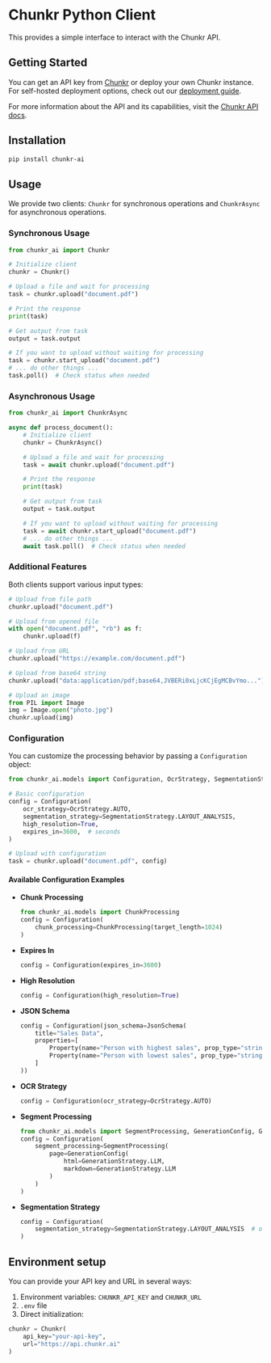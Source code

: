 # Chunkr Python Client

This provides a simple interface to interact with the Chunkr API.

## Getting Started

You can get an API key from [Chunkr](https://chunkr.ai) or deploy your own Chunkr instance. For self-hosted deployment options, check out our [deployment guide](https://github.com/lumina-ai-inc/chunkr/tree/main?tab=readme-ov-file#self-hosted-deployment-options).

For more information about the API and its capabilities, visit the [Chunkr API docs](https://docs.chunkr.ai).

## Installation

```bash
pip install chunkr-ai
```

## Usage

We provide two clients: `Chunkr` for synchronous operations and `ChunkrAsync` for asynchronous operations.

### Synchronous Usage

```python
from chunkr_ai import Chunkr

# Initialize client
chunkr = Chunkr()

# Upload a file and wait for processing
task = chunkr.upload("document.pdf")

# Print the response
print(task)

# Get output from task
output = task.output

# If you want to upload without waiting for processing
task = chunkr.start_upload("document.pdf")
# ... do other things ...
task.poll()  # Check status when needed
```

### Asynchronous Usage

```python
from chunkr_ai import ChunkrAsync

async def process_document():
    # Initialize client
    chunkr = ChunkrAsync()

    # Upload a file and wait for processing
    task = await chunkr.upload("document.pdf")

    # Print the response
    print(task)

    # Get output from task
    output = task.output

    # If you want to upload without waiting for processing
    task = await chunkr.start_upload("document.pdf")
    # ... do other things ...
    await task.poll()  # Check status when needed
```

### Additional Features

Both clients support various input types:

```python
# Upload from file path
chunkr.upload("document.pdf")

# Upload from opened file
with open("document.pdf", "rb") as f:
    chunkr.upload(f)

# Upload from URL
chunkr.upload("https://example.com/document.pdf")

# Upload from base64 string
chunkr.upload("data:application/pdf;base64,JVBERi0xLjcKCjEgMCBvYmo...")

# Upload an image
from PIL import Image
img = Image.open("photo.jpg")
chunkr.upload(img)
```

### Configuration

You can customize the processing behavior by passing a `Configuration` object:

```python
from chunkr_ai.models import Configuration, OcrStrategy, SegmentationStrategy, GenerationStrategy

# Basic configuration
config = Configuration(
    ocr_strategy=OcrStrategy.AUTO,
    segmentation_strategy=SegmentationStrategy.LAYOUT_ANALYSIS,
    high_resolution=True,
    expires_in=3600,  # seconds
)

# Upload with configuration
task = chunkr.upload("document.pdf", config)
```

#### Available Configuration Examples

- **Chunk Processing**
  ```python
  from chunkr_ai.models import ChunkProcessing
  config = Configuration(
      chunk_processing=ChunkProcessing(target_length=1024)
  )
  ```
- **Expires In**
  ```python
  config = Configuration(expires_in=3600)
  ```

- **High Resolution**
  ```python
  config = Configuration(high_resolution=True)
  ```

- **JSON Schema**
  ```python
  config = Configuration(json_schema=JsonSchema(
      title="Sales Data",
      properties=[
          Property(name="Person with highest sales", prop_type="string", description="The person with the highest sales"),
          Property(name="Person with lowest sales", prop_type="string", description="The person with the lowest sales"),
      ]
  ))
  ```

- **OCR Strategy**
  ```python
  config = Configuration(ocr_strategy=OcrStrategy.AUTO)
  ```

- **Segment Processing**
  ```python
  from chunkr_ai.models import SegmentProcessing, GenerationConfig, GenerationStrategy
  config = Configuration(
      segment_processing=SegmentProcessing(
          page=GenerationConfig(
              html=GenerationStrategy.LLM,
              markdown=GenerationStrategy.LLM
          )
      )
  )
  ```

- **Segmentation Strategy**
  ```python
  config = Configuration(
      segmentation_strategy=SegmentationStrategy.LAYOUT_ANALYSIS  # or SegmentationStrategy.PAGE
  )
  ```

## Environment setup

You can provide your API key and URL in several ways:
1. Environment variables: `CHUNKR_API_KEY` and `CHUNKR_URL`
2. `.env` file
3. Direct initialization:
```python
chunkr = Chunkr(
    api_key="your-api-key",
    url="https://api.chunkr.ai"
)
```